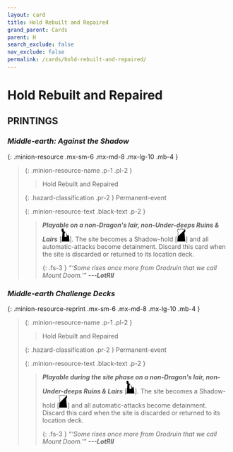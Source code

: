 ```yaml
---
layout: card
title: Hold Rebuilt and Repaired
grand_parent: Cards
parent: H
search_exclude: false
nav_exclude: false
permalink: /cards/hold-rebuilt-and-repaired/
---
```


# Hold Rebuilt and Repaired


## PRINTINGS


### _Middle-earth: Against the Shadow_

{: .minion-resource .mx-sm-6 .mx-md-8 .mx-lg-10 .mb-4 }
> {: .minion-resource-name .p-1 .pl-2 }
> > <div class="hazard-mp"></div>
> > <div class="card-name">Hold Rebuilt and Repaired</div>
>
> {: .hazard-classification .pr-2 }
> Permanent-event
>
> {: .minion-resource-text .black-text .p-2 }
> > ***Playable on a non-Dragon's lair, non-Under-deeps Ruins & Lairs*** <nobr>[<img src="/assets/images/ruinlair.svg">]</nobr>. The site becomes a Shadow-hold <nobr>[<img src="/assets/images/shadow-hold.svg">]</nobr> and all automatic-attacks become detainment. Discard this card when the site is discarded or returned to its location deck. 
> > 
> > {: .fs-3 } 
> > _“‘Some rises once more from Orodruin that we call Mount Doom.’”_ ***---&#65279;LotRII*** 
> 

### _Middle-earth Challenge Decks_

{: .minion-resource-reprint .mx-sm-6 .mx-md-8 .mx-lg-10 .mb-4 }
> {: .minion-resource-name .p-1 .pl-2 }
> > <div class="hazard-mp"></div>
> > <div class="card-name">Hold Rebuilt and Repaired</div>
>
> {: .hazard-classification .pr-2 }
> Permanent-event
>
> {: .minion-resource-text .black-text .p-2 }
> > ***Playable during the site phase on a non-Dragon's lair, non-Under-deeps Ruins & Lairs*** <nobr>[<img src="/assets/images/ruinlair.svg">]</nobr>. The site becomes a Shadow-hold <nobr>[<img src="/assets/images/shadow-hold.svg">]</nobr> and all automatic-attacks become detainment. Discard this card when the site is discarded or returned to its location deck. 
> > 
> > {: .fs-3 } 
> > _“‘Some rises once more from Orodruin that we call Mount Doom.’”_ ***---&#65279;LotRII*** 
> 

